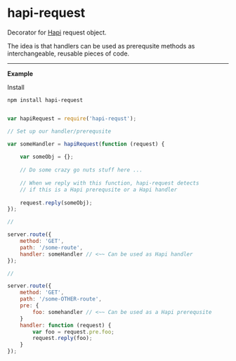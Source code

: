 # hapi-request
Decorator for [Hapi](https://github.com/spumko/hapi) request object.

The idea is that handlers can be used as prerequsite methods as interchangeable, reusable pieces of code.

* * *

**Example**

Install
```
npm install hapi-request
```


```javascript

var hapiRequest = require('hapi-requst');

// Set up our handler/prerequsite

var someHandler = hapiRequest(function (request) {
    
    var someObj = {};
    
    // Do some crazy go nuts stuff here ...
    
    // When we reply with this function, hapi-request detects
    // if this is a Hapi prerequsite or a Hapi handler
    
    request.reply(someObj);
});

//

server.route({
    method: 'GET',
    path: '/some-route',
    handler: someHandler // <~~ Can be used as Hapi handler
});

// 

server.route({
    method: 'GET',
    path: '/some-OTHER-route',
    pre: {
        foo: somehandler // <~~ Can be used as a Hapi prerequsite
    }
    handler: function (request) {
        var foo = request.pre.foo;
        request.reply(foo);
    }
});

```
